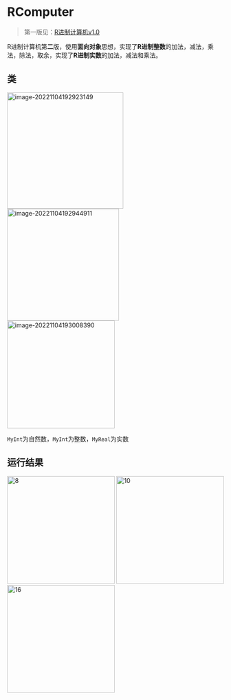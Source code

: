 # RComputer

> 第一版见：[R进制计算机v1.0](https://github.com/WhiteNight123/RCalculate)

R进制计算机第**二**版，使用**面向对象**思想，实现了**R进制整数**的加法，减法，乘法，除法，取余，实现了**R进制实数**的加法，减法和乘法。

## 类

<img src="https://typora-1256766878.cos.ap-chongqing.myqcloud.com/image-20221104192923149.png" alt="image-20221104192923149" width="270dp" /> <img src="https://typora-1256766878.cos.ap-chongqing.myqcloud.com/image-20221104192944911.png" alt="image-20221104192944911" width="260dp" /> <img src="https://typora-1256766878.cos.ap-chongqing.myqcloud.com/image-20221104193008390.png" alt="image-20221104193008390" width="250dp" />

`MyInt`为自然数，`MyInt`为整数，`MyReal`为实数

## 运行结果

<img src="https://typora-1256766878.cos.ap-chongqing.myqcloud.com/8.png" alt="8" width="250dp" />         <img src="https://typora-1256766878.cos.ap-chongqing.myqcloud.com/10.png" alt="10" width="250dp" />          <img src="https://typora-1256766878.cos.ap-chongqing.myqcloud.com/16.png" alt="16" width="250dp" />

